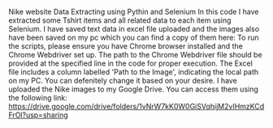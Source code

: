 Nike website Data Extracting using Pythin and Selenium
In this code I have extracted some Tshirt items and all related data to each item using Selenium. I have saved text data in excel file uploaded and the images also have been saved on my pc which you can find a copy of them here:
To run the scripts, please ensure you have Chrome browser installed and the Chrome Webdriver set up. The path to the Chrome Webdriver file should be provided at the specified line in the code for proper execution.
The Excel file includes a column labelled 'Path to the Image', indicating the local path on my PC. You can defenitely change it based on your desire. I have uploaded the Nike images to my Google Drive. You can access them using the following link: https://drive.google.com/drive/folders/1vNrW7kK0W0GiSVqhijM2vIHmzKCdFrOl?usp=sharing 
